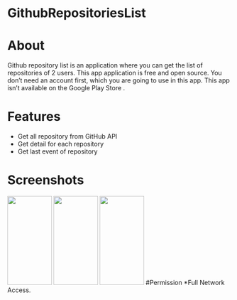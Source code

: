 # GithubRepositoriesList
# About

Github repository list is an application where you can get the list of repositories of 2 users.
This app application is free and open source.
You don’t need an account first, which you are going to use in this app.
This app  isn’t available on the Google Play Store .

# Features
- Get all repository from GitHub API
- Get detail for each repository 
- Get last event of repository

# Screenshots

<image src=![Screenshot_1668868402](https://user-images.githubusercontent.com/25881716/202856340-68eea317-4de1-4691-931d-0a2041bfd450.png)  height="200" width="100" >
<image src=![Screenshot_1668868406](https://user-images.githubusercontent.com/25881716/202856434-e396c6b3-901e-42e5-b893-3dbbfd4ae355.png) height="200" width="100" >
<image src=![Screenshot_1668868413](https://user-images.githubusercontent.com/25881716/202856437-34eddb9d-4e73-44c3-a348-9717727a1dcb.png) height="200" width="100" >
 #Permission
*Full Network Access.
